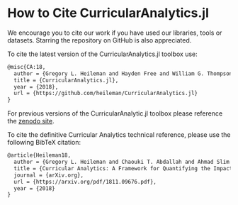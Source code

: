 # How to Cite CurricularAnalytics.jl

We encourage you to cite our work if you have used our libraries, tools or datasets. Starring the repository on GitHub is also appreciated.

To cite the latest version of the CurricularAnalytics.jl toolbox use:

```tex
@misc{CA:18,
  author = {Gregory L. Heileman and Hayden Free and William G. Thompson and Orhan Abar},
  title = {CurricularAnalytics.jl},
  year = {2018},
  url = {https://github.com/heileman/CurricularAnalytics.jl}
}
```
For previous versions of the CurricularAnalytic.jl toolbox please reference the [zenodo site](https://zenodo.org/badge/latestdoi/147096983).

To cite the definitive Curricular Analytics technical reference, please use the following BibTeX citation:

```tex
@article{Heileman18,
  author = {Gregory L. Heileman and Chaouki T. Abdallah and Ahmad Slim and Michael Hickman},
  title = {Curricular Analytics: A Framework for Quantifying the Impact of Curricular Reforms and Pedagogical Innovations},
  journal = {arXiv.org},
  url = {https://arxiv.org/pdf/1811.09676.pdf},
  year = {2018}
}
```
